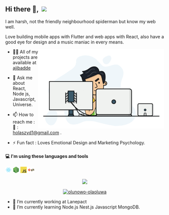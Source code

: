## Hi there 👋, &nbsp;![](https://visitor-badge.glitch.me/badge?page_id=ajibade3210.ajibade3210)

I am harsh, not the friendly neighbourhood spiderman but know my web well. 

Love building mobile apps with Flutter and web apps with React, also have a good eye for design and a music maniac in every means.

<img align="right" alt="Developer GIF" src="https://github.com/harshkc/harshkc/blob/master/developer.gif?raw=true" width="400" height="auto" />

- 👨‍💻 All of my projects are available at [ajibadde](https://portfolio3-ajibade123.vercel.app/)

- 💬 Ask me about React, Node js, Javascript, Universe.

- 📫 How to reach me : 📩 : holaszyd1@gmail.com .

- ⚡ Fun fact : Loves Emotional Design and Marketing Psychology.

#### 💻 I'm using these languages and tools 

<code><img height="20" src="https://raw.githubusercontent.com/github/explore/80688e429a7d4ef2fca1e82350fe8e3517d3494d/topics/react/react.png"></code>
<code><img height="20" src="https://raw.githubusercontent.com/github/explore/80688e429a7d4ef2fca1e82350fe8e3517d3494d/topics/nodejs/nodejs.png"></code>
<code><img height="20" src="https://raw.githubusercontent.com/github/explore/80688e429a7d4ef2fca1e82350fe8e3517d3494d/topics/javascript/javascript.png"></code>
<code><img height="20" src="https://raw.githubusercontent.com/github/explore/80688e429a7d4ef2fca1e82350fe8e3517d3494d/topics/git/git.png"></code>

<p align="center">
<img align="center" src="https://github-readme-stats.vercel.app/api?username=ajibade3210&count_private=true&show_icons=true"/>
</p>

<p align="center">
<a href="https://www.linkedin.com/in/olunowo-olaoluwa-58516519a/" target="blank"><img align="center" src="https://cdn.jsdelivr.net/npm/simple-icons@3.0.1/icons/linkedin.svg" alt="olunowo-olaoluwa" height="20" width="20" /></a>
</p>

- 🔭 I’m currently working at Lanepact
- 🌱 I’m currently learning Node.js Nest.js Javascript MongoDB.

